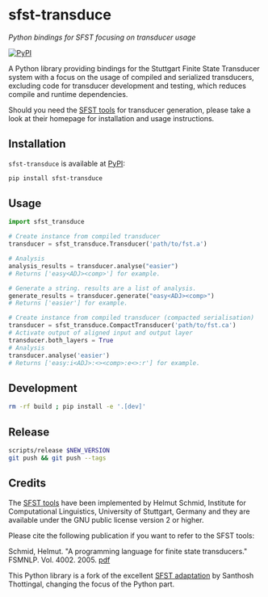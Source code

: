 
# sfst-transduce

_Python bindings for SFST focusing on transducer usage_

[![PyPI](https://img.shields.io/pypi/v/sfst-transduce.svg "PyPI")](https://pypi.org/project/sfst-transduce/)

A Python library providing bindings for the Stuttgart Finite State Transducer
system with a focus on the usage of compiled and serialized transducers,
excluding code for transducer development and testing, which reduces compile and
runtime dependencies.

Should you need the [SFST
tools](https://www.cis.uni-muenchen.de/~schmid/tools/SFST/) for transducer
generation, please take a look at their homepage for installation and usage
instructions.

## Installation

`sfst-transduce` is available at
[PyPI](https://pypi.org/project/sfst-transduce/):

```bash
pip install sfst-transduce
```

## Usage 

```python
import sfst_transduce

# Create instance from compiled transducer
transducer = sfst_transduce.Transducer('path/to/fst.a')

# Analysis
analysis_results = transducer.analyse("easier")
# Returns ['easy<ADJ><comp>'] for example.

# Generate a string. results are a list of analysis.
generate_results = transducer.generate("easy<ADJ><comp>")
# Returns ['easier'] for example.

# Create instance from compiled transducer (compacted serialisation)
transducer = sfst_transduce.CompactTransducer('path/to/fst.ca')
# Activate output of aligned input and output layer
transducer.both_layers = True
# Analysis
transducer.analyse('easier')
# Returns ['easy:i<ADJ>:<><comp>:e<>:r'] for example.
```

## Development

```bash
rm -rf build ; pip install -e '.[dev]'
```

## Release

```bash
scripts/release $NEW_VERSION
git push && git push --tags
```

## Credits

The [SFST tools](https://www.cis.uni-muenchen.de/~schmid/tools/SFST/) have been
implemented by Helmut Schmid, Institute for Computational Linguistics,
University of Stuttgart, Germany and they are available under the GNU public
license version 2 or higher.

Please cite the following publication if you want to refer to the SFST tools:

Schmid, Helmut. "A programming language for finite state transducers." FSMNLP.
Vol. 4002. 2005.
[pdf](https://www.cis.uni-muenchen.de/~schmid/papers/SFST-PL.pdf)

This Python library is a fork of the excellent [SFST
adaptation](https://github.com/santhoshtr/sfst) by Santhosh Thottingal, changing
the focus of the Python part.
